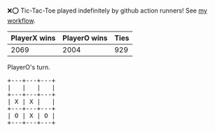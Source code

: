 :x::o: Tic-Tac-Toe played indefinitely by github action runners! See [my workflow](.github/workflows/play.yaml).

|PlayerX wins|PlayerO wins|Ties|
|-|-|-|
|2069|2004|929|

PlayerO's turn.

<pre>
+---+---+---+
|   |   |   |
+---+---+---+
| X | X |   |
+---+---+---+
| O | X | O |
+---+---+---+
</pre>